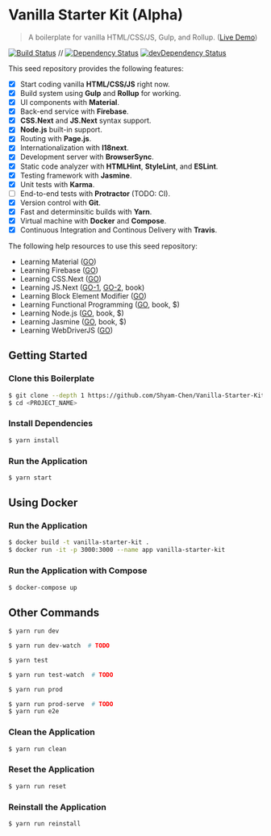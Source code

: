 # Vanilla Starter Kit (Alpha)

> A boilerplate for vanilla HTML/CSS/JS, Gulp, and Rollup. ([Live Demo](https://test-1498d.firebaseapp.com/))

[![Build Status](https://travis-ci.org/Shyam-Chen/Vanilla-Starter-Kit.svg?branch=master)](https://travis-ci.org/Shyam-Chen/Vanilla-Starter-Kit)
 //
[![Dependency Status](https://david-dm.org/Shyam-Chen/Vanilla-Starter-Kit.svg)](https://david-dm.org/Shyam-Chen/Vanilla-Starter-Kit)
[![devDependency Status](https://david-dm.org/Shyam-Chen/Vanilla-Starter-Kit/dev-status.svg)](https://david-dm.org/Shyam-Chen/Vanilla-Starter-Kit?type=dev)

This seed repository provides the following features:
* [x] Start coding vanilla **HTML/CSS/JS** right now.
* [x] Build system using **Gulp** and **Rollup** for working.
* [x] UI components with **Material**.
* [x] Back-end service with **Firebase**.
* [x] **CSS.Next** and **JS.Next** syntax support.
* [x] **Node.js** built-in support.
* [x] Routing with **Page.js**.
* [x] Internationalization with **I18next**.
* [x] Development server with **BrowserSync**.
* [x] Static code analyzer with **HTMLHint**, **StyleLint**, and **ESLint**.
* [x] Testing framework with **Jasmine**.
* [x] Unit tests with **Karma**.
* [ ] End-to-end tests with **Protractor** (TODO: CI).
* [x] Version control with **Git**.
* [x] Fast and determinsitic builds with **Yarn**.
* [x] Virtual machine with **Docker** and **Compose**.
* [x] Continuous Integration and Continous Delivery with **Travis**.

The following help resources to use this seed repository:
* Learning Material ([GO](https://webdesign.tutsplus.com/series/learning-material-design-lite--cms-888))
* Learning Firebase ([GO](https://github.com/firebase/quickstart-js))
* Learning CSS.Next ([GO](http://cssnext.io/features/))
* Learning JS.Next ([GO-1](http://exploringjs.com/es6/index.html), [GO-2](https://leanpub.com/understandinges6/read), book)
* Learning Block Element Modifier ([GO](https://css-tricks.com/bem-101/))
* Learning Functional Programming ([GO](https://www.packtpub.com/web-development/functional-programming-javascript), book, $)
* Learning Node.js ([GO](http://shop.oreilly.com/product/0636920046936.do), book, $)
* Learning Jasmine ([GO](https://www.packtpub.com/web-development/jasmine-javascript-testing-second-edition), book, $)
* Learning WebDriverJS ([GO](https://www.packtpub.com/books/content/testing-ui-using-webdriverjs))

## Getting Started

### Clone this Boilerplate
```bash
$ git clone --depth 1 https://github.com/Shyam-Chen/Vanilla-Starter-Kit.git <PROJECT_NAME>
$ cd <PROJECT_NAME>
```

### Install Dependencies
```bash
$ yarn install
```

### Run the Application
```bash
$ yarn start
```

## Using Docker

### Run the Application
```bash
$ docker build -t vanilla-starter-kit .
$ docker run -it -p 3000:3000 --name app vanilla-starter-kit
```

### Run the Application with Compose
```bash
$ docker-compose up
```

## Other Commands

```bash
$ yarn run dev

$ yarn run dev-watch  # TODO
```

```bash
$ yarn test

$ yarn run test-watch  # TODO
```

```bash
$ yarn run prod
```

```bash
$ yarn run prod-serve  # TODO
$ yarn run e2e
```

### Clean the Application
```bash
$ yarn run clean
```

### Reset the Application
```bash
$ yarn run reset
```

### Reinstall the Application
```bash
$ yarn run reinstall
```
